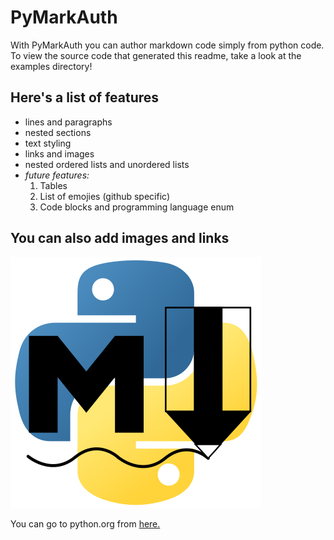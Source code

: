 

# PyMarkAuth



With PyMarkAuth you can author markdown code simply from python code. To view the source code that generated this readme, take a look at the examples directory!


## Here's a list of features
- lines and paragraphs
- nested sections
- text styling
- links and images
- nested ordered lists and unordered lists
- _future features:_
    1. Tables
    1. List of emojies (github specific)
    1. Code blocks and programming language enum

## You can also add images and links

![](logo/logo.svg)

You can go to python.org from 
[here.](here.)
